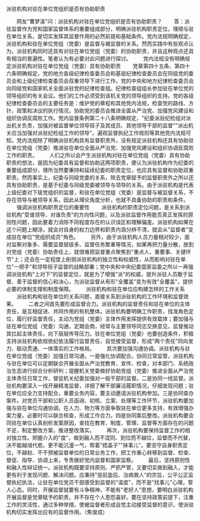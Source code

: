 派驻机构对驻在单位党组织是否有协助职责











　　网友"曹梦溪"问：派驻机构对驻在单位党组织是否有协助职责？
　　答：派驻监督作为党和国家监督体系的重要组成部分，明确派驻机构职责定位，理顺与驻在单位关系，是切实发挥其监督作用的必然前提和基础条件。党内法规明确规定，派驻机构和驻在单位党组（党委）是监督与被监督的关系。然而实践中有些观点认为，派驻机构同时还具有对驻在单位党组（党委）的协助职责，并且这种观点还具有相当的普遍性。笔者认为有必要对此问题进行探讨。
　　党内法规没有明确规定派驻机构对驻在单位党组（党委）具有协助职责
　　党章第四十五条、第四十六条明确规定，党的地方各级纪律检查委员会和基层纪律检查委员会在同级党的委员会和上级纪律检查委员会双重领导下进行工作。党的中央和地方纪律检查委员会向同级党和国家机关全面派驻党的纪律检查组。纪律检查组组长参加驻在单位党的领导组织的有关会议。他们的工作必须受到该机关党的领导组织的支持。党的各级纪律检查委员会的主要任务是：维护党的章程和其他党内法规，检查党的路线、方针、政策和决议的执行情况，协助党的委员会推进全面从严治党、加强党风建设和组织协调反腐败工作。党内监督条例第二十八条明确规定，"纪委派驻纪检组对派出机关负责，加强对被监督单位领导班子及其成员、其他领导干部的监督""派出机关应当加强对派驻纪检组工作的领导"。遍观监督执纪工作规则等其他党内法规可知，党内法规除了明确派驻机构具有监督职责外，没有规定派驻机构还具有协助驻在单位党组（党委）推进驻在单位全面从严治党、加强党风建设和组织协调反腐败工作的职责。
　　人们之所以会产生派驻机构对驻在单位党组（党委）具有协助职责的想法，是因为纪委具有监督和协助这两项职责，便认为派驻机构作为纪委的重要组成部分，理所当然要秉持和延续纪委的职责定位，也应具有监督和协助双重职责。然而事实上，纪委与同级党委的关系，除去党章赋予的监督职责外之所以还具有协助职责，是基于纪委与同级党委被领导与领导的关系。由于派驻机构是代表上级纪委对下级党组织的监督，和驻在单位党组（党委）是监督与被监督关系，不存在领导与被领导关系，因此从理论角度分析，也就不具备协助的职责和条件。
　　强调派驻机构职责定位的重要性
　　派驻机构的职责定位问题，是关系到派驻机构"受谁领导、对谁负责"的方向性问题，以及派驻监督作用能否真正发挥的原则性问题，因此要着力消除不同程度存在的认识误区和理解偏差。派驻机构如果在这个问题上糊涂，就会对自身的权力边界和职责内涵分辨不清，就会从"监督者"变成驻在单位"党组织成员"角色。
　　另外，由于派驻机构人员力量相对较少，面对监察对象多、需要监督层级多、监督任务繁重等情况，如果再把力量分散，放到对党组（党委）协助责任上，就很难把监督重点聚焦到"重点人、重要事、关键环节"上；还会在一定程度上削弱派驻机构的独立性和权威性，从而影响对驻在单位"一把手"和领导班子监督的战略部署；党中央和中央纪委国家监委之所以一再强调派驻机构"上对下"的监督定位，就是为了增强"派"的权威，提升派驻人员敢于监督、善于监督的信心和决心，为派驻监督从有形"全覆盖"变为有效"全覆盖"，提供必要的体制支撑和制度保障。
　　派驻机构和驻在单位应构建怎样的工作关系
　　派驻机构和驻在单位的关系问题，直接关系到派驻机构的工作环境和监督效果。
　　二者之间首先要形成监督合力。派驻机构的监督责任和驻在单位的主体责任，是互相促进、共同作用的有机整体。派驻机构要明确工作职责，找准角色定位，履行好监督责任，主动为党组（党委）主体作用发挥提供有效载体；要加强与驻在单位党组（党委）沟通，定期会商，经常与主要领导同志交换意见，监督推动其扛起主体责任，向下层层传导压力。驻在单位党组（党委）也要创造条件，积极支持派驻机构依规依纪依法履行监督责任，自觉接受监督，形成"两个责任"同向发力、联动贯通、一体落实的工作格局。
　　其次要加强沟通协调。派驻机构与驻在单位党组（党委）加强日常沟通，一是强化协调配合。协同日常监管，派驻机构与驻在单位可以定期联合开展全面从严治党教育、宣传、检查，对本部门、系统政治生态进行综合分析研判；提醒机关党委做好协助党组（党委）推进全面从严治党主体责任日常工作，督促机关纪委加强对一般干部的监督。二是协同一线监督。派驻机构要深入一线开展精准监督，详细了解干部廉洁履职情况，仔细发现问题；驻在单位应全力支持配合，重要业务内容，要主动邀请派驻机构参加。三是协同查办案件。对党员干部和公职人员函询、初核、立案、处理等工作环节，派驻机构要加强与驻在单位沟通协调，在人力、物力等方面争取驻在单位更多支持，有效增强办案力量，必要时可以联合核查，形成工作合力。四是协同案后整改。派驻机构要会同驻在单位认真剖析发案原因，查找在教育、制度、管理、监督等方面存在的问题不足，制定整改方案，推进整改落实。
　　再次，派驻机构要保持监督工作的相对独立性。把握介入的"度"，做到融入而不混同、到位而不越位，监督而不代替，决不能越俎代庖，更不能沆瀣一气，帮着"捂盖子""抹事儿"。要坚守自身职责定位，不越权、不干预被监督单位的日常业务工作，把工作重心转移到监督、检查、督促、指导、协调上来，专责做好党内监督和国家监察。
　　最后，坚持原则性和融入性辩证统一。派驻机构既要坚持原则、严抓严管，又要切实做到融入，才能更有利于发现问题、解决问题。应秉持"惩前毖后、治病救人"的宗旨，公平公正监督执纪执法，让驻在单位党员干部感受到监督的"温度"，而不是"找事儿"心理，管人心态。同时，开展监督就要有斗争精神，不能有"老好人"思想，要明白派驻机构开展监督是党章赋予的职责，并不存在个人恩怨喜好。要在坚持政策前提下，注重工作的灵活性，通过多种举措，使被监督者形成自觉主动接受监督的意识，使派驻机构切实发挥出应有的监督作用。（焦俊成）
